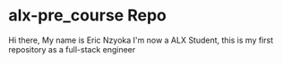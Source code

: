# alx-pre_course Repo
Hi there,
My name is Eric Nzyoka
I'm now a ALX Student, this is my first repository as a full-stack engineer
